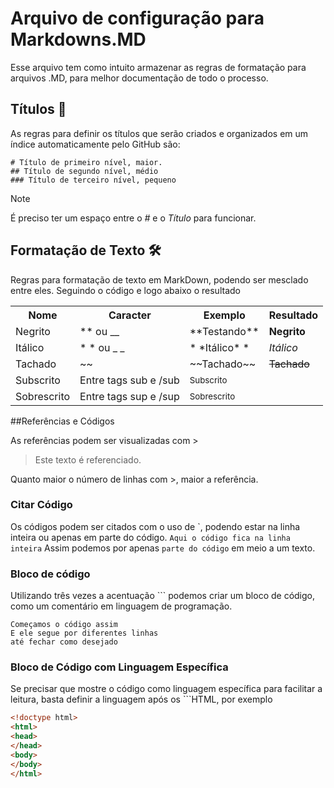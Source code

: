 # Arquivo de configuração para Markdowns.MD

Esse arquivo tem como intuito armazenar as regras de formatação para arquivos .MD, para melhor documentação de todo o processo.

## Títulos 📄

As regras para definir os títulos que serão criados e organizados em um índice automaticamente pelo GitHub são:
```
# Título de primeiro nível, maior.
## Título de segundo nível, médio
### Título de terceiro nível, pequeno
```
> [!NOTE]
> É preciso ter um espaço entre o *#* e o *Título* para funcionar.

## Formatação de Texto 🛠️

Regras para formatação de texto em MarkDown, podendo ser mesclado entre eles.
Seguindo o código e logo abaixo o resultado

<table>
  <tr>
    <th>Nome</th>
    <th>Caracter</th>
    <th>Exemplo</th>
    <th>Resultado</th>
  </tr>
  <tr>
    <td>Negrito</td>
    <td>** ou __</td>
    <td>**Testando**</td>
    <td><strong>Negrito</strong></td>
  </tr>
  <tr>
    <td>Itálico</td>
    <td>* * ou _ _</td>
    <td>* *Itálico* *</td>
    <td><em>Itálico</em></td>
  </tr>
  <tr>
    <td>Tachado</td>
    <td>~~</td>
    <td>~~Tachado~~</td>
    <td><strike>Tachado</strike></td>
  </tr>
  <tr>
    <td>Subscrito</td>
    <td>Entre tags sub e /sub</td>
    <td><sub>Subscrito</sub></td>
  </tr>
  <tr>
    <td>Sobrescrito</td>
    <td>Entre tags sup e /sup</td>
    <td><sup>Sobrescrito</sup></td>
  </tr>
</table>

##Referências e Códigos

As referências podem ser visualizadas com \>
>Este texto é referenciado.

Quanto maior o número de linhas com \>, maior a referência.

### Citar Código

Os códigos podem ser citados com o uso de \`, podendo estar na linha inteira ou apenas em parte do código.
`Aqui o código fica na linha inteira`
Assim podemos por apenas `parte do código` em meio a um texto.

### Bloco de código

Utilizando três vezes a acentuação \``` podemos criar um bloco de código, como um comentário em linguagem de programação.
```
Começamos o código assim
E ele segue por diferentes linhas
até fechar como desejado
```

### Bloco de Código com Linguagem Específica

Se precisar que mostre o código como linguagem específica para facilitar a leitura, basta definir a linguagem após os \```HTML, por exemplo

```html
<!doctype html>
<html>
<head>
</head>
<body>
</body>
</html>
```
